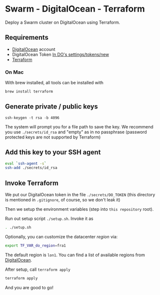 # Swarm - DigitalOcean - Terraform

Deploy a Swarm cluster on DigitalOcean using Terraform.

## Requirements

* [DigitalOcean](https://www.digitalocean.com/) account
* DigitalOcean Token [In DO's settings/tokens/new](https://cloud.digitalocean.com/settings/tokens/new)
* [Terraform](https://www.terraform.io/)

### On Mac

With brew installed, all tools can be installed with

```bash
brew install terraform 
```

## Generate private / public keys

```
ssh-keygen -t rsa -b 4096
```

The system will prompt you for a file path to save the key. We recommend you use `./secrets/id_rsa` and "empty" as in no passphrase (password protected keys are not supported by Terraform)

## Add this key to your SSH agent

```bash
eval `ssh-agent -s`
ssh-add ./secrets/id_rsa
```

## Invoke Terraform

We put our DigitalOcean token in the file `./secrets/DO_TOKEN` (this directory is mentioned in `.gitignore`, of course, so we don't leak it)

Then we setup the environment variables (step into `this repository` root).

Run out setup script `./setup.sh`. Invoke it as

```bash
. ./setup.sh
```

Optionally, you can customize the datacenter *region* via:
```bash
export TF_VAR_do_region=fra1
```
The default region is `lon1`. You can find a list of available regions from [DigitalOcean](https://developers.digitalocean.com/documentation/v2/#list-all-regions).

After setup, call `terraform apply`

```bash
terraform apply
```

And you are good to go!